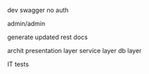 dev swagger
no auth

admin/admin

generate updated rest docs

archit
presentation layer
service layer
db layer

IT tests
